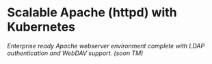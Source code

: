 # Scalable Apache (httpd) with Kubernetes
*Enterprise ready Apache webserver environment complete with LDAP authentication and WebDAV support. (soon TM)*
